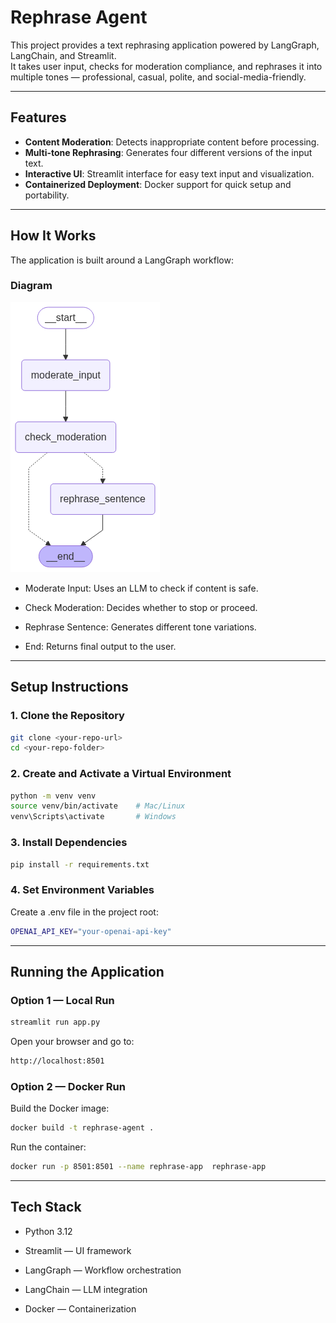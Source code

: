 # Rephrase Agent

This project provides a text rephrasing application powered by LangGraph, LangChain, and Streamlit.  
It takes user input, checks for moderation compliance, and rephrases it into multiple tones — professional, casual, polite, and social-media-friendly.

---

## Features

- **Content Moderation**: Detects inappropriate content before processing.
- **Multi-tone Rephrasing**: Generates four different versions of the input text.
- **Interactive UI**: Streamlit interface for easy text input and visualization.
- **Containerized Deployment**: Docker support for quick setup and portability.

---

## How It Works
The application is built around a LangGraph workflow:

### Diagram
![Workflow Diagram](images/rephrase_agent.png)

- Moderate Input: Uses an LLM to check if content is safe.

- Check Moderation: Decides whether to stop or proceed.

- Rephrase Sentence: Generates different tone variations.

- End: Returns final output to the user.

---

## Setup Instructions

### 1. Clone the Repository
```bash
git clone <your-repo-url>
cd <your-repo-folder>
```

### 2. Create and Activate a Virtual Environment
```bash
python -m venv venv
source venv/bin/activate    # Mac/Linux
venv\Scripts\activate       # Windows
```
### 3. Install Dependencies
```bash
pip install -r requirements.txt
```
### 4. Set Environment Variables
Create a .env file in the project root:
```bash
OPENAI_API_KEY="your-openai-api-key"
```

---

## Running the Application
### Option 1 — Local Run
```bash
streamlit run app.py
```
Open your browser and go to:
```bash
http://localhost:8501
```
### Option 2 — Docker Run
Build the Docker image:
```bash
docker build -t rephrase-agent .
```
Run the container:
```bash
docker run -p 8501:8501 --name rephrase-app  rephrase-app
```

---

## Tech Stack

- Python 3.12

- Streamlit — UI framework

- LangGraph — Workflow orchestration

- LangChain — LLM integration

- Docker — Containerization

